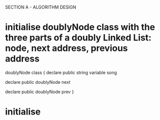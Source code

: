 SECTION A - ALGORITHM DESIGN


# initialise doublyNode class with the three parts of a doubly Linked List: node, next address, previous address
doublyNode class {
  declare public string variable song
  
  declare public doublyNode next
  
  declare public doublyNode prev
}

# initialise 
